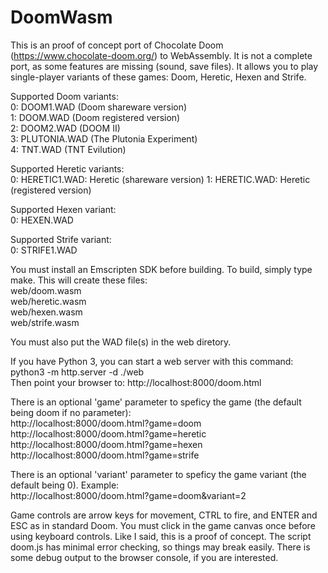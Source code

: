 # DoomWasm

This is an proof of concept port of Chocolate Doom (https://www.chocolate-doom.org/) to WebAssembly.
It is not a complete port, as some features are missing (sound, save files).
It allows you to play single-player variants of these games: Doom, Heretic, Hexen and Strife.

Supported Doom variants:  
0: DOOM1.WAD (Doom shareware version)  
1: DOOM.WAD (Doom registered version)  
2: DOOM2.WAD (DOOM II)  
3: PLUTONIA.WAD (The Plutonia Experiment)  
4: TNT.WAD (TNT Evilution)  

Supported Heretic variants:  
0: HERETIC1.WAD: Heretic (shareware version)
1: HERETIC.WAD: Heretic (registered version)

Supported Hexen variant:  
0: HEXEN.WAD  

Supported Strife variant:  
0: STRIFE1.WAD  

You must install an Emscripten SDK before building. To build, simply type make. This will create these files:  
web/doom.wasm  
web/heretic.wasm  
web/hexen.wasm  
web/strife.wasm  

You must also put the WAD file(s) in the web diretory.

If you have Python 3, you can start a web server with this command:
python3 -m http.server -d ./web  
Then point your browser to:
http://localhost:8000/doom.html

There is an optional 'game' parameter to speficy the game (the default being doom if no parameter):  
http://localhost:8000/doom.html?game=doom  
http://localhost:8000/doom.html?game=heretic  
http://localhost:8000/doom.html?game=hexen  
http://localhost:8000/doom.html?game=strife  

There is an optional 'variant' parameter to speficy the game variant (the default being 0). Example:  
http://localhost:8000/doom.html?game=doom&variant=2  

Game controls are arrow keys for movement, CTRL to fire, and ENTER and ESC as in standard Doom.
You must click in the game canvas once before using keyboard controls.
Like I said, this is a proof of concept. The script doom.js has minimal error checking, so things may break easily.
There is some debug output to the browser console, if you are interested.
